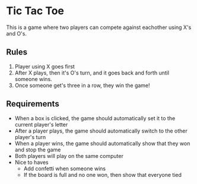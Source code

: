 # Tic Tac Toe
This is a game where two players can compete against eachother using X's and O's.

## Rules
 1. Player using X goes first
 2. After X plays, then it's O's turn, and it goes back and forth until someone wins.
 3. Once someone get's three in a row, they win the game!

## Requirements
 * When a box is clicked, the game should automatically set it to the current player's letter
 * After a player plays, the game should automatically switch to the other player's turn
 * When a player wins, the game should automatically show that they won and stop the game
 * Both players will play on the same computer
 * Nice to haves
   * Add confetti when someone wins
   * If the board is full and no one won, then show that everyone tied